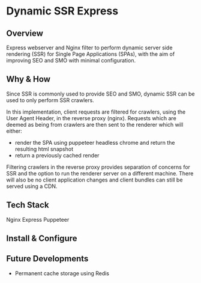 # Dynamic SSR Express

## Overview

Express webserver and Nginx filter to perform dynamic server side rendering (SSR) for Single Page Applications (SPAs), with the aim of improving SEO and SMO with minimal configuration.  

## Why & How

Since SSR is commonly used to provide SEO and SMO, dynamic SSR can be used to only perform SSR crawlers.

In this implementation, client requests are filtered for crawlers, using the User Agent Header, in the reverse proxy (nginx). Requests which are deemed as being from crawlers are then sent to the renderer which will either: 
- render the SPA using puppeteer headless chrome and return the resulting html snapshot
- return a previously cached render

Filtering crawlers in the reverse proxy provides separation of concerns for SSR and the option to run the renderer server on a different machine. There will also be no client application changes and client bundles can still be served using a CDN. 

## Tech Stack

Nginx
Express
Puppeteer

## Install & Configure


## Future Developments

- Permanent cache storage using Redis